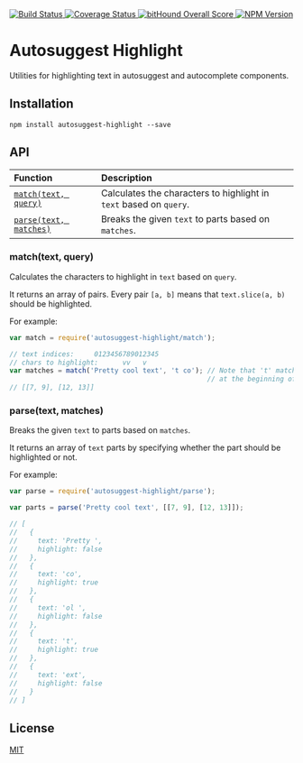 <a href="https://codeship.com/projects/78168" target="_blank">
  <img src="https://img.shields.io/codeship/99ce0dd0-d5d5-0132-ce75-1e0a7d4d648e/master.svg?style=flat-square"
       alt="Build Status" />
</a>
<a href="https://codecov.io/gh/moroshko/autosuggest-highlight" target="_blank">
  <img src="https://img.shields.io/codecov/c/github/moroshko/autosuggest-highlight/master.svg?style=flat-square"
       alt="Coverage Status">
</a>
<a href="https://www.bithound.io/github/moroshko/autosuggest-highlight" target="_blank">
  <img src="https://www.bithound.io/github/moroshko/autosuggest-highlight/badges/score.svg"
       alt="bitHound Overall Score">
</a>
<a href="https://npmjs.org/package/autosuggest-highlight" target="_blank">
  <img src="https://img.shields.io/npm/v/autosuggest-highlight.svg?style=flat-square"
       alt="NPM Version" />
</a>

# Autosuggest Highlight

Utilities for highlighting text in autosuggest and autocomplete components.

## Installation

```shell
npm install autosuggest-highlight --save
```

## API

| Function | Description |
| :--- | :--- |
| [`match(text, query)`](#match) | Calculates the characters to highlight in `text` based on `query`. |
| [`parse(text, matches)`](#parse) | Breaks the given `text` to parts based on `matches`. |

<a name="match"></a>
### match(text, query)

Calculates the characters to highlight in `text` based on `query`.

It returns an array of pairs. Every pair `[a, b]` means that `text.slice(a, b)` should be highlighted.

For example:

```js
var match = require('autosuggest-highlight/match');

// text indices:     0123456789012345
// chars to highlight:      vv   v
var matches = match('Pretty cool text', 't co'); // Note that 't' matches only
                                                 // at the beginning of a word
// [[7, 9], [12, 13]]
```

<a name="parse"></a>
### parse(text, matches)

Breaks the given `text` to parts based on `matches`.

It returns an array of `text` parts by specifying whether the part should be highlighted or not.

For example:

```js
var parse = require('autosuggest-highlight/parse');

var parts = parse('Pretty cool text', [[7, 9], [12, 13]]);

// [
//   {
//     text: 'Pretty ',
//     highlight: false
//   },
//   {
//     text: 'co',
//     highlight: true
//   },
//   {
//     text: 'ol ',
//     highlight: false
//   },
//   {
//     text: 't',
//     highlight: true
//   },
//   {
//     text: 'ext',
//     highlight: false
//   }
// ]
```

## License

<a href="http://moroshko.mit-license.org" target="_blank">MIT</a>
